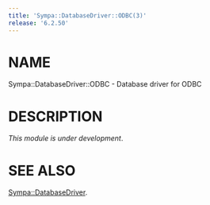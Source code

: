 ```yaml
---
title: 'Sympa::DatabaseDriver::ODBC(3)'
release: '6.2.50'
---
```


# NAME

Sympa::DatabaseDriver::ODBC - Database driver for ODBC

# DESCRIPTION

_This module is under development_.

# SEE ALSO

[Sympa::DatabaseDriver](./Sympa-DatabaseDriver.3.md).
